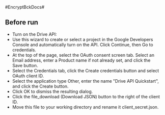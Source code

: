 #EncryptBckDocs#

## Before run
* Turn on the Drive API:
 * Use this wizard to create or select a project in the Google Developers Console and automatically turn on the API. Click Continue, then Go to credentials.
 * At the top of the page, select the OAuth consent screen tab. Select an Email address, enter a Product name if not already set, and click the Save button.
 * Select the Credentials tab, click the Create credentials button and select OAuth client ID.
 * Select the application type Other, enter the name "Drive API Quickstart", and click the Create button.
 * Click OK to dismiss the resulting dialog.
 * Click the file_download (Download JSON) button to the right of the client ID.
 * Move this file to your working directory and rename it client_secret.json.
 
